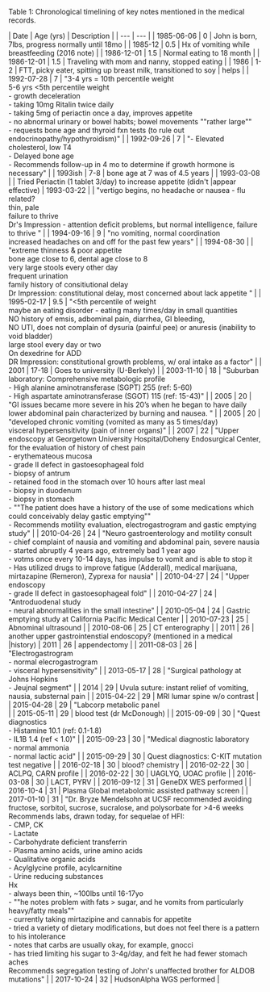 


Table 1: Chronological timelining of key notes mentioned in the medical records.

| Date | Age (yrs) | Description |
| --- | --- |
| 1985-06-06 | 0 | John is born, 7lbs, progress normally until 18mo |
| 1985-12 | 0.5 | Hx of vomiting while breastfeeding (2016 note) |
| 1986-12-01 | 1.5 | Normal eating to 18 month |
| 1986-12-01 | 1.5 | Traveling with mom and nanny, stopped eating |
| 1986 | 1-2 | FTT, picky eater, spitting up breast milk, transitioned to soy | helps |
| 1992-07-28 | 7 | "3-4 yrs = 10th percentile weight<br>5-6 yrs <5th percentile weight<br>- growth deceleration<br>- taking 10mg Ritalin twice daily<br>- taking 5mg of periactin once a day, improves appetite<br>- no abnormal urinary or bowel habits; bowel movements ""rather large""<br>- requests bone age and thyroid fxn tests (to rule out endocrinopathy/hypothyroidism)" |
| 1992-09-26 | 7 | "- Elevated cholesterol, low T4<br>- Delayed bone age<br>- Recommends follow-up in 4 mo to determine if growth hormone is necessary" |
| 1993ish | 7-8 | bone age at 7 was of 4.5 years |
| 1993-03-08 |  | Tried Periactin (1 tablet 3/day) to increase appetite (didn't  |appear effective)
| 1993-03-22 |  | "vertigo begins, no headache or nausea - flu related?<br>thin, pale<br>failure to thrive<br>Dr's Impression - attention deficit problems, but normal intelligence, failure to thrive " |
| 1994-09-16 | 9 | "no vomiting, normal coordination<br>increased headaches on and off for the past few years" |
| 1994-08-30 |  | "extreme thinness & poor appetite<br>bone age close to 6, dental age close to 8<br>very large stools every other day<br>frequent urination<br>family history of consitiutional delay<br>Dr Impression: constitutional delay, most concerned about lack appetite " |
| 1995-02-17 | 9.5 | "<5th percentile of weight<br>maybe an eating disorder - eating many times/day in small quantities<br>NO history of emsis, adbominal pain, diarrhea, GI bleeding,<br>NO UTI, does not complain of dysuria (painful pee) or anuresis (inability to void bladder)<br>large stool every day or two<br>On dexedrine for ADD<br>DR Impression: constitutional growth problems, w/ oral intake as a factor" |
| 2001 | 17-18 | Goes to university (U-Berkely)  |
| 2003-11-10 | 18 | "Suburban laboratory: Comprehensive metabologic profile<br>- High alanine aminotransferase (SGPT) 255 (ref: 5-60)<br>- High aspartate aminotransferase (SGOT) 115 (ref: 15-43)" |
| 2005 | 20 | "GI issues became more severe in his 20’s when he began to have daily lower abdominal pain characterized by burning and nausea. " |
| 2005 | 20 | "developed chronic vomiting (vomited as many as 5 times/day)<br>visceral hypersensitivity (pain of inner organs)" |
| 2007 | 22 | "Upper endoscopy at Georgetown University Hospital/Doheny Endosurgical Center, for the evaluation of history of chest pain<br>- erythemateous mucosa<br>- grade II defect in gastoesophageal fold<br>- biopsy of antrum<br>- retained food in the stomach over 10 hours after last meal<br>- biopsy in duodenum<br>- biopsy in stomach<br>- ""The patient does have a history of the use of some medications which could conceivably delay gastic emptying""<br>- Recommends motility evaluation, electrogastrogram and gastic emptying study"  |
| 2010-04-26 | 24 | "Neuro gastroenterology and motility consult<br>- chief complaint of nausia and vomiting and abdominal pain, severe nausia<br>- started abruptly 4 years ago, extremely bad 1 year ago<br>- votms once every 10-14 days, has impulse to vomit and is able to stop it<br>- Has utilized drugs to improve fatigue (Adderall), medical marijuana, mirtazapine (Remeron), Zyprexa for nausia" |
| 2010-04-27 | 24 | "Upper endoscopy<br>- grade II defect in gastoesophageal fold" |
| 2010-04-27 | 24 | "Antroduodenal study<br>- neural abnormalities in the small intestine" |
| 2010-05-04 | 24 | Gastric emptying study at California Pacific Medical Center |
| 2010-07-23 | 25 | Abnominal ultrasound |
| 2010-08-06 | 25 | CT enterography |
| 2011 | 26 | another upper gastrointenstial endoscopy? (mentioned in a medical  |history)
| 2011 | 26 | appendectomy |
| 2011-08-03 | 26 | "Electrogastrogram<br>- normal elecrogastrogram<br>- visceral hypersensitivity" |
| 2013-05-17 | 28 | "Surgical pathology at Johns Hopkins<br>- Jeujnal segment" |
| 2014 | 29 | Uvula suture: instant relief of vomiting, nausia, substernal pain |
| 2015-04-22 | 29 | MRI lumar spine w/o contrast |
| 2015-04-28 | 29 | "Labcorp metabolic panel<br> |
| 2015-05-11 | 29 | blood test (dr McDonough) |
| 2015-09-09 | 30 | "Quest diagnostics<br>- Histamine 10.1 (ref: 0.1-1.8)<br>- IL1B 1.4 (ref < 1.0)" |
| 2015-09-23 | 30 | "Medical diagnostic laboratory<br>- normal ammonia<br>- normal lactic acid" |
| 2015-09-29 | 30 | Quest diagnostics: C-KIT mutation test negative |
| 2016-02-18 | 30 | blood? chemistry  |
| 2016-02-22 | 30 | ACLPQ, CARN profile |
| 2016-02-22 | 30 | UAGLYQ, UOAC profile  |
| 2016-03-08 | 30 | LACT, PYRV  |
| 2016-09-12 | 31 | GeneDX WES performed |
| 2016-10-4 | 31 | Plasma Global metabolomic assisted pathway screen |
| 2017-01-10 | 31 | "Dr. Bryze Mendelsohn at UCSF recommended avoiding fructose, sorbitol, sucrose, sucralose, and polysorbate for >4-6 weeks<br>Recommends labs, drawn today, for sequelae of HFI:<br>- CMP, CK<br>- Lactate<br>- Carbohydrate deficient transferrin<br>- Plasma amino acids, urine amino acids<br>- Qualitative organic acids<br>- Acylglycine profile, acylcarnitine<br>- Urine reducing substances<br>Hx<br>- always been thin, ~100lbs until 16-17yo<br>- ""he notes problem with fats > sugar, and he vomits from particularly heavy/fatty meals""<br>- currently taking mirtazipine and cannabis for appetite<br>- tried a variety of dietary modifications, but does not feel there is a pattern to his intolerance<br>- notes that carbs are usually okay, for example, gnocci<br>- has tried limiting his sugar to 3-4g/day, and felt he had fewer stomach aches<br>Recommends segregation testing of John's unaffected brother for ALDOB mutations" |
| 2017-10-24 | 32 | HudsonAlpha WGS performed |

